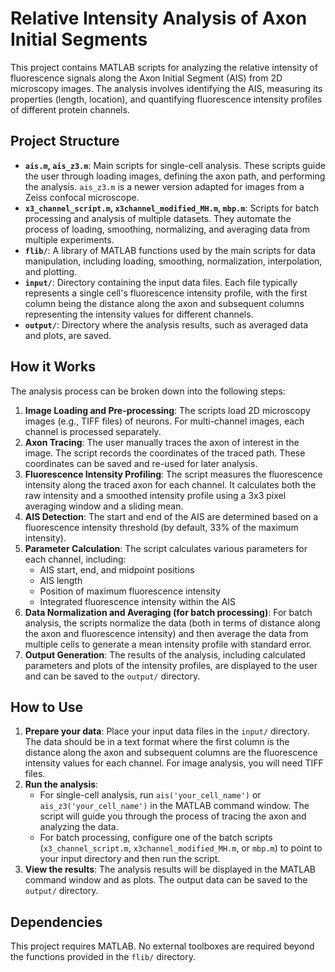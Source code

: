# Relative Intensity Analysis of Axon Initial Segments

This project contains MATLAB scripts for analyzing the relative intensity of fluorescence signals along the Axon Initial Segment (AIS) from 2D microscopy images. The analysis involves identifying the AIS, measuring its properties (length, location), and quantifying fluorescence intensity profiles of different protein channels.

## Project Structure

- **`ais.m`, `ais_z3.m`**: Main scripts for single-cell analysis. These scripts guide the user through loading images, defining the axon path, and performing the analysis. `ais_z3.m` is a newer version adapted for images from a Zeiss confocal microscope.
- **`x3_channel_script.m`, `x3channel_modified_MH.m`, `mbp.m`**: Scripts for batch processing and analysis of multiple datasets. They automate the process of loading, smoothing, normalizing, and averaging data from multiple experiments.
- **`flib/`**: A library of MATLAB functions used by the main scripts for data manipulation, including loading, smoothing, normalization, interpolation, and plotting.
- **`input/`**: Directory containing the input data files. Each file typically represents a single cell's fluorescence intensity profile, with the first column being the distance along the axon and subsequent columns representing the intensity values for different channels.
- **`output/`**: Directory where the analysis results, such as averaged data and plots, are saved.

## How it Works

The analysis process can be broken down into the following steps:

1.  **Image Loading and Pre-processing**: The scripts load 2D microscopy images (e.g., TIFF files) of neurons. For multi-channel images, each channel is processed separately.
2.  **Axon Tracing**: The user manually traces the axon of interest in the image. The script records the coordinates of the traced path. These coordinates can be saved and re-used for later analysis.
3.  **Fluorescence Intensity Profiling**: The script measures the fluorescence intensity along the traced axon for each channel. It calculates both the raw intensity and a smoothed intensity profile using a 3x3 pixel averaging window and a sliding mean.
4.  **AIS Detection**: The start and end of the AIS are determined based on a fluorescence intensity threshold (by default, 33% of the maximum intensity).
5.  **Parameter Calculation**: The script calculates various parameters for each channel, including:
    *   AIS start, end, and midpoint positions
    *   AIS length
    *   Position of maximum fluorescence intensity
    *   Integrated fluorescence intensity within the AIS
6.  **Data Normalization and Averaging (for batch processing)**: For batch analysis, the scripts normalize the data (both in terms of distance along the axon and fluorescence intensity) and then average the data from multiple cells to generate a mean intensity profile with standard error.
7.  **Output Generation**: The results of the analysis, including calculated parameters and plots of the intensity profiles, are displayed to the user and can be saved to the `output/` directory.

## How to Use

1.  **Prepare your data**: Place your input data files in the `input/` directory. The data should be in a text format where the first column is the distance along the axon and subsequent columns are the fluorescence intensity values for each channel. For image analysis, you will need TIFF files.
2.  **Run the analysis**:
    *   For single-cell analysis, run `ais('your_cell_name')` or `ais_z3('your_cell_name')` in the MATLAB command window. The script will guide you through the process of tracing the axon and analyzing the data.
    *   For batch processing, configure one of the batch scripts (`x3_channel_script.m`, `x3channel_modified_MH.m`, or `mbp.m`) to point to your input directory and then run the script.
3.  **View the results**: The analysis results will be displayed in the MATLAB command window and as plots. The output data can be saved to the `output/` directory.

## Dependencies

This project requires MATLAB. No external toolboxes are required beyond the functions provided in the `flib/` directory.
